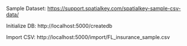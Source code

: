 Sample Dataset: https://support.spatialkey.com/spatialkey-sample-csv-data/

Initialize DB: http://localhost:5000/createdb

Import CSV: http://localhost:5000/import/FL_insurance_sample.csv